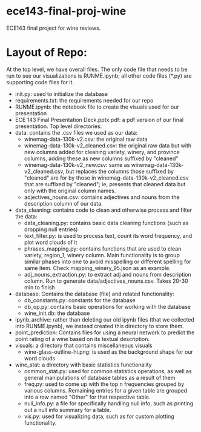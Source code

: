 # ece143-final-proj-wine
ECE143 final project for wine reviews.

# Layout of Repo:
At the top level, we have overall files. The only code file that needs to be run to see our visualizations is RUNME.ipynb; all other code files (*.py) are supporting code files for it.
 - init.py: used to initialize the database
 - requirements.txt: the requirements needed for our repo
 - RUNME.ipynb: the notebook file to create the visuals used for our presentation
 - ECE 143 Final Presentation Deck.pptx.pdf: a pdf version of our final presentation.
Top level directories:
 - data: contains the .csv files we used as our data:
   - winemag-data-130k-v2.csv: the original raw data
   - winemag-data-130k-v2_cleaned.csv: the original raw data but with new columns added for cleaning variety, winery, and province columns, adding these as new columns suffixed by "cleaned"
   - winemag-data-130k-v2_new.csv: same as winemag-data-130k-v2_cleaned.csv, but replaces the columns those suffixed by "cleaned" are for by those in winemag-data-130k-v2_cleaned.csv that are suffixed by "cleaned"; ie, presents that cleaned data but only with the original column names.
   - adjectives_nouns.csv: contains adjectives and nouns from the description column of our data.
 - data_cleaning: contains code to clean and otherwise process and filter the data:
   - data_cleaning.py: contains basic data cleaning functions (such as dropping null entries)
   - text_filter.py: is used to process text, count its word frequency, and plot word clouds of it
   - phrases_mapping.py: contains functions that are used to clean variety, region_1, winery column. Main functionality is to group similar phases into one to avoid misspelling or different spelling for same item. Check mapping_winery_95.json as an example.  
   - adj_nouns_extraction.py: to extract adj and nouns from description column. Run to generate data/adjectives_nouns.csv. Takes 20-30 min to finish
 - database: Contains the database (file) and related functionality:
   - db_constants.py: constants for the database
   - db_op.py: contains basic operations for working with the database
   - wine_init.db: the database
 - ipynb_archive: rather than deleting our old ipynb files (that we collected into RUNME.ipynb), we instead created this directory to store them.
 - point_prediction: Contains files for using a neural network to predict the point rating of a wine based on its textual description.
 - visuals: a directory that contains miscellaneous visuals
   - wine-glass-outline-hi.png: is used as the background shape for our word clouds
- wine_stat: a directory with basic statistics functionality
  - common_stat.py: used for common statistics operations, as well as general manipulations of database tables as a result of them
  - freq.py: used to come up with the top n frequencies grouped by various columns. Remaining entries for a given table are grouped into a row named "Other" for that respective table.
  - null_info.py: a file for specifically handling null info, such as printing out a null info summary for a table.
  - vis.py: used for visualizing data, such as for custom plotting functionality. 
